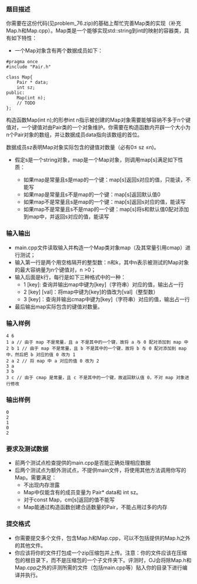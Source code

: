 ### 题目描述
你需要在这份代码(见problem_76.zip)的基础上帮忙完善Map类的实现（补充Map.h和Map.cpp）。Map类是一个能够实现std::string到int的映射的容器类，具有如下特性：

* 一个Map对象含有两个数据成员如下：
```
#pragma once
#include "Pair.h"

class Map{
    Pair * data;
    int sz;
public:
    Map(int n);
    // TODO
};
```
构造函数Map(int n);的形参int n指示被创建的Map对象需要能够容纳不多于n个键值对，一个键值对由Pair类的一个对象维护。你需要在构造函数内开辟一个大小为n个Pair对象的数组，并让数据成员data指向该数组的首位。

数据成员sz表明Map对象实际包含的键值对数量（必有0≤ sz ≤n)。

* 假定s是一个string对象，map是一个Map对象，则调用map[s]满足如下性质：

    * 如果map是常量且s是map的一个键：map[s]返回s对应的值，只能读，不能写
    * 如果map是常量且s不是map的一个键：map[s]返回默认值0
    * 如果map不是常量且s是map的一个键：map[s]返回s对应的值，能读写
    * 如果map不是常量且s不是map的一个键：map[s]将s和默认值0配对添加到map中，并返回s对应的值，能读写
### 输入输出
* main.cpp文件读取输入并构造一个Map类对象map（及其常量引用cmap）进行测试；
* 输入第一行是两个用空格隔开的整型数：n和k，其中n表示被测试的Map对象的最大容纳量为n个键值对，n >0；
* 输入后面是k行，每行是如下三种格式中的一种：
    * 1 [key]: 查询并输出map中键为[key]（字符串）对应的值，输出占一行
    * 2 [key] [val]：将map中键为[key]的值改为[val]（整型数）
    * 3 [key]：查询并输出cmap中键为[key]（字符串）对应的值，输出占一行
* 最后输出map实际包含的键值对数量。
### 输入样例
```
4 6
1 a // 由于 map 不是常量，且 a 不是其中的一个键，故将 a 与 0 配对添加到 map 中
2 b 1 // 由于 map 不是常量，且 b 不是其中的一个键，故将 b 与 0 配对添加到 map 中，然后把 b 对应的值 0 改为 1
2 a 2 // 将 map 中 a 对应的值 0 改为 2
3 a
3 b
3 c // 由于 cmap 是常量，且 c 不是其中的一个键，故返回默认值 0，不对 map 对象进行修改
```
### 输出样例
```
0
2
1
0
2
```
### 要求及测试数据
* 前两个测试点检查提供的main.cpp是否能正确处理相应数据
* 后两个测试点为额外测试点，不提供main文件，将使用其他方法调用你写的Map。需要满足：
    * 不出现内存泄露
    * Map中仅能含有的成员变量为 Pair* data和 int sz。
    * 对于const Map，cm[s]返回的值不能写
    * Map能通过构造函数创建合适数量的Pair，不能占用过多的内存
### 提交格式
* 你需要提交多个文件，包含Map.h和Map.cpp，可以不包括提供的Map.h之外的其他文件。
* 你应该将你的文件打包成一个zip压缩包并上传。注意：你的文件应该在压缩包的根目录下，而不是压缩包的一个子文件夹下。评测时，OJ会将除Map.h和Map.cpp之外的评测所需的文件（包括main.cpp等）贴入你的目录下进行编译并执行。
